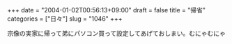 +++
date = "2004-01-02T00:56:13+09:00"
draft = false
title = "帰省"
categories = ["日々"]
slug = "1046"
+++

宗像の実家に帰って弟にパソコン買って設定してあげておしまい。むにゃむにゃ
